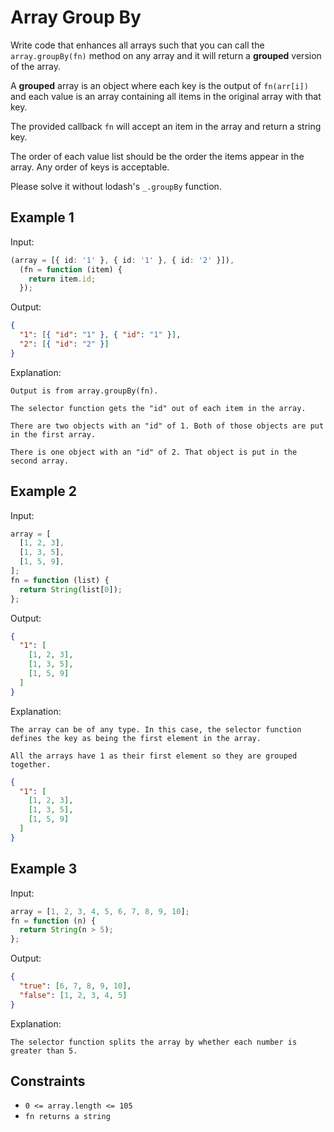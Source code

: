 # Array Group By

Write code that enhances all arrays such that you can call the `array.groupBy(fn)` method on any array and it will return a **grouped** version of the array.

A **grouped** array is an object where each key is the output of `fn(arr[i])` and each value is an array containing all items in the original array with that key.

The provided callback `fn` will accept an item in the array and return a string key.

The order of each value list should be the order the items appear in the array. Any order of keys is acceptable.

Please solve it without lodash's `_.groupBy` function.

## Example 1

Input:

```typescript
(array = [{ id: '1' }, { id: '1' }, { id: '2' }]),
  (fn = function (item) {
    return item.id;
  });
```

Output:

```json
{
  "1": [{ "id": "1" }, { "id": "1" }],
  "2": [{ "id": "2" }]
}
```

Explanation:

`Output is from array.groupBy(fn).`

`The selector function gets the "id" out of each item in the array.`

`There are two objects with an "id" of 1. Both of those objects are put in the first array.`

`There is one object with an "id" of 2. That object is put in the second array.`

## Example 2

Input:

```typescript
array = [
  [1, 2, 3],
  [1, 3, 5],
  [1, 5, 9],
];
fn = function (list) {
  return String(list[0]);
};
```

Output:

```json
{
  "1": [
    [1, 2, 3],
    [1, 3, 5],
    [1, 5, 9]
  ]
}
```

Explanation:

`The array can be of any type. In this case, the selector function defines the key as being the first element in the array.`

`All the arrays have 1 as their first element so they are grouped together.`

```json
{
  "1": [
    [1, 2, 3],
    [1, 3, 5],
    [1, 5, 9]
  ]
}
```

## Example 3

Input:

```typescript
array = [1, 2, 3, 4, 5, 6, 7, 8, 9, 10];
fn = function (n) {
  return String(n > 5);
};
```

Output:

```json
{
  "true": [6, 7, 8, 9, 10],
  "false": [1, 2, 3, 4, 5]
}
```

Explanation:

`The selector function splits the array by whether each number is greater than 5.`

## Constraints

- `0 <= array.length <= 105`
- `fn returns a string`
